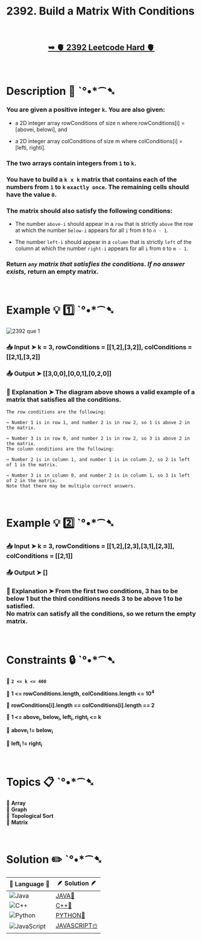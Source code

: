 # 2392. Build a Matrix With Conditions

</br>

<h2 align="center"> 

<a href="https://leetcode.com/problems/build-a-matrix-with-conditions/description/?envType=daily-question&envId=2024-07-21"><strong>➥ 🫀 2392 Leetcode Hard 🫀 </strong></a>
</h2>

</br>

# Description 📜 ˋ°•*⁀➷

### You are given a positive integer `k`. You are also given:

- a 2D integer array rowConditions of size n where rowConditions[i] = [abovei, belowi], and

- a 2D integer array colConditions of size m where colConditions[i] = [lefti, righti].

### The two arrays contain integers from `1` to `k`.

### You have to build a `k x k` matrix that contains each of the numbers from `1` to `k` `exactly once`. The remaining cells should have the value `0`.

### The matrix should also satisfy the following conditions:

- The number `above-i` should appear in a `row` that is strictly `above` the row at which the number `below-i` appears for all `i` from `0` to `n - 1`.

- The number `left-i` should appear in a `column` that is strictly `left` of the column at which the number `right-i` appears for all `i` from `0` to `m - 1`.

### Return *`any` matrix that satisfies the conditions. If no answer exists,* return an empty matrix.

</br>

# Example 💡 1️⃣ ˋ°•*⁀➷

![2392 que 1](https://github.com/user-attachments/assets/5c8ebe18-89dd-4129-8f77-79fffdbdb1c1)

  ### 📥 Input  ➤ k = 3, rowConditions = [[1,2],[3,2]], colConditions = [[2,1],[3,2]]

  ### 📤 Output  ➤  [[3,0,0],[0,0,1],[0,2,0]]

  ### 🔦 Explanation  ➤ The diagram above shows a valid example of a matrix that satisfies all the conditions.

    The row conditions are the following:
    
    ➺ Number 1 is in row 1, and number 2 is in row 2, so 1 is above 2 in the matrix.
    
    ➺ Number 3 is in row 0, and number 2 is in row 2, so 3 is above 2 in the matrix.
    The column conditions are the following:
    
    ➺ Number 2 is in column 1, and number 1 is in column 2, so 2 is left of 1 in the matrix.
    
    ➺ Number 3 is in column 0, and number 2 is in column 1, so 3 is left of 2 in the matrix.
    Note that there may be multiple correct answers.

</br>

# Example 💡 2️⃣ ˋ°•*⁀➷

  ### 📥 Input ➤  k = 3, rowConditions = [[1,2],[2,3],[3,1],[2,3]], colConditions = [[2,1]]

  ### 📤 Output  ➤ []

  ### 🔦 Explanation ➤ From the first two conditions, 3 has to be below 1 but the third conditions needs 3 to be above 1 to be satisfied.</br> No matrix can satisfy all the conditions, so we return the empty matrix.



</br>

# Constraints 🔒 ˋ°•*⁀➷

🔹 **`2 <= k <= 400`** </br>

🔹 **1 <= rowConditions.length, colConditions.length <= 10<sup>4</sup>** </br>

🔹 **rowConditions[i].length == colConditions[i].length == 2** </br>

🔹 **1 <= above<sub>i</sub>, below<sub>i</sub>, left<sub>i</sub>, right<sub>i</sub> <= k** </br>

🔹 **above<sub>i</sub> != below<sub>i</sub>** </br>

🔹 **left<sub>i</sub> != right<sub>i</sub>** </br>

</br>

# Topics 📋 ˋ°•*⁀➷

🔸 **Array**  </br>
🔸 **Graph**  </br>
🔸 **Topological Sort**  </br>
🔸 **Matrix**  </br>


</br>

# Solution ✏️ ˋ°•*⁀➷

| 📒 Language 📒  | 🪶 Solution 🪶 |
| ------------- | ------------- |
|  ![Java](https://img.shields.io/badge/java-%23ED8B00.svg?style=for-the-badge&logo=openjdk&logoColor=white)  | [JAVA🍁](https://github.com/Prakhar-002/LEETCODE/blob/main/%F0%9F%93%9C%20Daily%20Challange%20%F0%9F%92%A1/07%20July%20%20%F0%9F%8F%96%EF%B8%8F%202024/21%20-%2007%20-%202024%20---%202392.%20Build%20a%20Matrix%20With%20Conditions%20%E2%98%83%EF%B8%8F%20%F0%9F%8D%81%20%F0%9F%8D%B0%20%F0%9F%8E%B2/%F0%9F%8D%81JAVA-2392-BuildAMatrixWithConditions.java) |
|  ![C++](https://img.shields.io/badge/c++-%2300599C.svg?style=for-the-badge&logo=c%2B%2B&logoColor=white)  | [C++🎲](https://github.com/Prakhar-002/LEETCODE/blob/main/%F0%9F%93%9C%20Daily%20Challange%20%F0%9F%92%A1/07%20July%20%20%F0%9F%8F%96%EF%B8%8F%202024/21%20-%2007%20-%202024%20---%202392.%20Build%20a%20Matrix%20With%20Conditions%20%E2%98%83%EF%B8%8F%20%F0%9F%8D%81%20%F0%9F%8D%B0%20%F0%9F%8E%B2/%F0%9F%8E%B2CPP-2392-BuildAMatrixWithConditions.cpp)  |
|  ![Python](https://img.shields.io/badge/python-3670A0?style=for-the-badge&logo=python&logoColor=ffdd54)    | [PYTHON🍰](https://github.com/Prakhar-002/LEETCODE/blob/main/%F0%9F%93%9C%20Daily%20Challange%20%F0%9F%92%A1/07%20July%20%20%F0%9F%8F%96%EF%B8%8F%202024/21%20-%2007%20-%202024%20---%202392.%20Build%20a%20Matrix%20With%20Conditions%20%E2%98%83%EF%B8%8F%20%F0%9F%8D%81%20%F0%9F%8D%B0%20%F0%9F%8E%B2/%F0%9F%8D%B0PYTHON-2392-BuildAMatrixWithConditions.py) |
| ![JavaScript](https://img.shields.io/badge/javascript-%23323330.svg?style=for-the-badge&logo=javascript&logoColor=%23F7DF1E)   | [JAVASCRIPT☃️](https://github.com/Prakhar-002/LEETCODE/blob/main/%F0%9F%93%9C%20Daily%20Challange%20%F0%9F%92%A1/07%20July%20%20%F0%9F%8F%96%EF%B8%8F%202024/21%20-%2007%20-%202024%20---%202392.%20Build%20a%20Matrix%20With%20Conditions%20%E2%98%83%EF%B8%8F%20%F0%9F%8D%81%20%F0%9F%8D%B0%20%F0%9F%8E%B2/%E2%98%83%EF%B8%8FJAVASCRIPT-2392-BuildAMatrixWithConditions.js) |
